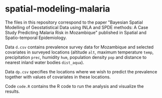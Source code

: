 # spatial-modeling-malaria

The files in this repository correspond to the paper "Bayesian Spatial Modelling of Geostatistical Data using INLA and SPDE methods: A Case Study Predicting Malaria Risk in Mozambique" published in Spatial and Spatio-temporal Epidemiology.

Data `d.csv` contains prevalence survey data for Mozambique and selected covariates in surveyed locations (altitude `alt`, maximum temperature `temp`, precipitation `prec`, humidity `hum`, population density `pop` and distance to nearest inland water bodies `dist_aqua`).

Data `dp.csv` specifies the locations where we wish to predict the prevalence together with values of covariates in these locations.

Code `code.R` contains the R code to run the analysis and visualize the results.
